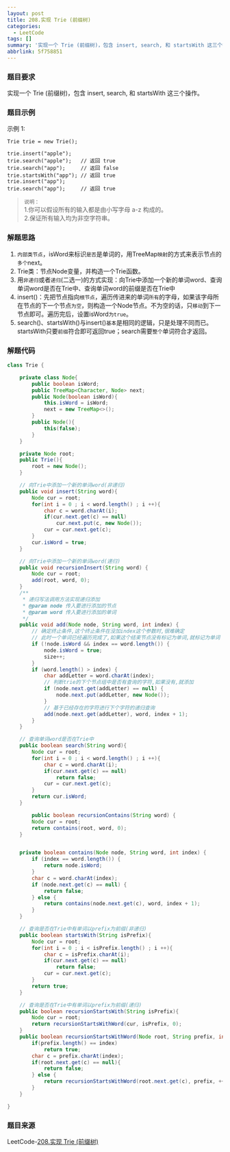 ```yaml
---
layout: post
title: 208.实现 Trie (前缀树)
categories:
  - LeetCode
tags: []
summary: '实现一个 Trie (前缀树)，包含 insert, search, 和 startsWith 这三个操作。'
abbrlink: 5f758851
---
```


### 题目要求
实现一个 Trie (前缀树)，包含 insert, search, 和 startsWith 这三个操作。

### 题目示例
示例 1:
```
Trie trie = new Trie();

trie.insert("apple");
trie.search("apple");   // 返回 true
trie.search("app");     // 返回 false
trie.startsWith("app"); // 返回 true
trie.insert("app");   
trie.search("app");     // 返回 true
```

> `说明：`   
> 1.你可以假设所有的输入都是由小写字母 a-z 构成的。  
> 2.保证所有输入均为非空字符串。  

### 解题思路
1. `内部类节点`，isWord来标识`是否`是单词的，用TreeMap`映射`的方式来表示节点的`多个`next。
1. Trie类：节点Node变量，并构造一个Trie函数。
1. 用`非递归`或者`递归`(二选一)的方式实现：向Trie中添加一个新的单词word、查询单词word是否在Trie中、查询单词word的前缀是否在Trie中
1. insert()：先把节点指向`根节点`，遍历传进来的单词`所有`的字母，如果该字母所在节点的下一个节点`为空`，则构造一个Node节点。不为空的话，只`移动`到下一节点即可。遍历完后，设置isWord`为true`。
1. search()、startsWith()与insert()`基本`是相同的逻辑，只是处理不同而已。startsWith只要`前缀`符合即可返回true；search需要`整个`单词符合才返回。



### 解题代码
```java
class Trie {

    private class Node{
        public boolean isWord;
        public TreeMap<Character, Node> next;
        public Node(boolean isWord){
            this.isWord = isWord;
            next = new TreeMap<>();
        }
        public Node(){
            this(false);
        }
    }

    private Node root;
    public Trie(){
        root = new Node();
    }

    // 向Trie中添加一个新的单词word(非递归)
    public void insert(String word){
        Node cur = root;
        for(int i = 0 ; i < word.length() ; i ++){
            char c = word.charAt(i);
            if(cur.next.get(c) == null)
                cur.next.put(c, new Node());
            cur = cur.next.get(c);
        }
        cur.isWord = true;
    }

    // 向Trie中添加一个新的单词word(递归)
    public void recursionInsert(String word) {
        Node cur = root;
        add(root, word, 0);
    }
    /**
     * 递归写法调用方法实现递归添加
     * @param node 传入要进行添加的节点
     * @param word 传入要进行添加的单词
     */
    public void add(Node node, String word, int index) {
        // 确定终止条件,这个终止条件在没加index这个参数时,很难确定
        // 此时一个单词已经遍历完成了,如果这个结束节点没有标记为单词,就标记为单词
        if (!node.isWord && index == word.length()) {
            node.isWord = true;
            size++;
        }
        if (word.length() > index) {
            char addLetter = word.charAt(index);
            // 判断trie的下个节点组中是否有查询的字符,如果没有,就添加
            if (node.next.get(addLetter) == null) {
                node.next.put(addLetter, new Node());
            }
            // 基于已经存在的字符进行下个字符的递归查询
            add(node.next.get(addLetter), word, index + 1);
        }
    }

    // 查询单词word是否在Trie中
    public boolean search(String word){
        Node cur = root;
        for(int i = 0 ; i < word.length() ; i ++){
            char c = word.charAt(i);
            if(cur.next.get(c) == null)
                return false;
            cur = cur.next.get(c);
        }
        return cur.isWord;
    }

        public boolean recursionContains(String word) {
        Node cur = root;
        return contains(root, word, 0);
    }


    private boolean contains(Node node, String word, int index) {
        if (index == word.length()) {
            return node.isWord;
        }
        char c = word.charAt(index);
        if (node.next.get(c) == null) {
            return false;
        } else {
            return contains(node.next.get(c), word, index + 1);
        }
    }

    // 查询是否在Trie中有单词以prefix为前缀(非递归)
    public boolean startsWith(String isPrefix){
        Node cur = root;
        for(int i = 0 ; i < isPrefix.length() ; i ++){
            char c = isPrefix.charAt(i);
            if(cur.next.get(c) == null)
                return false;
            cur = cur.next.get(c);
        }
        return true;
    }

    // 查询是否在Trie中有单词以prefix为前缀(递归)
    public boolean recursionStartsWith(String isPrefix){
        Node cur = root;
        return recursionStartsWithWord(cur, isPrefix, 0);
    }
    public boolean recursionStartsWithWord(Node root, String prefix, int index){
        if(prefix.length() == index)
            return true;
        char c = prefix.charAt(index);
        if(root.next.get(c) == null){
            return false;
        } else {
            return recursionStartsWithWord(root.next.get(c), prefix, ++index);
        }          
    }

}
```


### 题目来源
LeetCode-[208.实现 Trie (前缀树)](https://leetcode-cn.com/problems/implement-trie-prefix-tree/)
